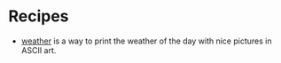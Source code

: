 # Recipes

- [weather](weather) is a way to print the weather of the day with nice pictures in ASCII art.
